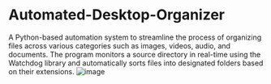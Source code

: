 # Automated-Desktop-Organizer
A Python-based automation system to streamline the process of organizing files across various categories such as images, videos, audio, and documents. The program monitors a source directory in real-time using the Watchdog library and automatically sorts files into designated folders based on their extensions.
![image](https://github.com/user-attachments/assets/9a719979-60da-4a92-a813-bfcb1a5f7e7f)

